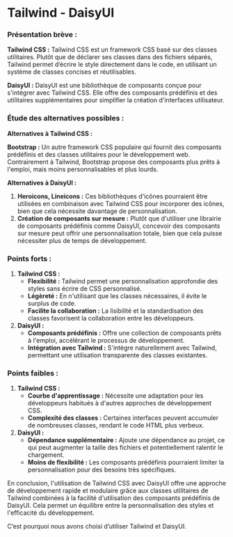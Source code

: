 # Tailwind - DaisyUI

### **Présentation brève :**

**Tailwind CSS :**
Tailwind CSS est un framework CSS basé sur des classes utilitaires. Plutôt que de déclarer ses classes dans des fichiers séparés, Tailwind permet d’écrire le style directement dans le code, en utilisant un système de classes concises et réutilisables.

**DaisyUI :**
DaisyUI est une bibliothèque de composants conçue pour s'intégrer avec Tailwind CSS. Elle offre des composants prédéfinis et des utilitaires supplémentaires pour simplifier la création d'interfaces utilisateur.

### **Étude des alternatives possibles :**

**Alternatives à Tailwind CSS :**

**Bootstrap :** Un autre framework CSS populaire qui fournit des composants prédéfinis et des classes utilitaires pour le développement web. Contrairement à Tailwind, Bootstrap propose des composants plus prêts à l'emploi, mais moins personnalisables et plus lourds.

**Alternatives à DaisyUI :**

1. **Heroicons, Lineicons :** Ces bibliothèques d'icônes pourraient être utilisées en combinaison avec Tailwind CSS pour incorporer des icônes, bien que cela nécessite davantage de personnalisation.
2. **Création de composants sur mesure :** Plutôt que d'utiliser une librairie de composants prédéfinis comme DaisyUI, concevoir des composants sur mesure peut offrir une personnalisation totale, bien que cela puisse nécessiter plus de temps de développement.

### **Points forts :**

1. **Tailwind CSS :**
    - **Flexibilité :** Tailwind permet une personnalisation approfondie des styles sans écrire de CSS personnalisé.
    - **Légèreté :** En n'utilisant que les classes nécessaires, il évite le surplus de code.
    - **Facilite la collaboration :** La lisibilité et la standardisation des classes favorisent la collaboration entre les développeurs.
2. **DaisyUI :**
    - **Composants prédéfinis :** Offre une collection de composants prêts à l'emploi, accélérant le processus de développement.
    - **Intégration avec Tailwind :** S'intègre naturellement avec Tailwind, permettant une utilisation transparente des classes existantes.

### **Points faibles :**

1. **Tailwind CSS :**
    - **Courbe d'apprentissage :** Nécessite une adaptation pour les développeurs habitués à d'autres approches de développement CSS.
    - **Complexité des classes :** Certaines interfaces peuvent accumuler de nombreuses classes, rendant le code HTML plus verbeux.
2. **DaisyUI :**
    - **Dépendance supplémentaire :** Ajoute une dépendance au projet, ce qui peut augmenter la taille des fichiers et potentiellement ralentir le chargement.
    - **Moins de flexibilité :** Les composants prédéfinis pourraient limiter la personnalisation pour des besoins très spécifiques.
    

En conclusion, l'utilisation de Tailwind CSS avec DaisyUI offre une approche de développement rapide et modulaire grâce aux classes utilitaires de Tailwind combinées à la facilité d'utilisation des composants prédéfinis de DaisyUI. Cela permet un équilibre entre la personnalisation des styles et l'efficacité du développement. 

C’est pourquoi nous avons choisi d’utiliser Tailwind et DaisyUI.